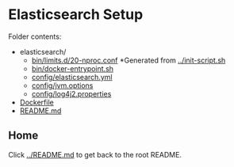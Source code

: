 Elasticsearch Setup
===================

Folder contents:

-	elasticsearch/
	-	[bin/limits.d/20-nproc.conf](bin/limits.d/20-nproc.conf) *Generated from [../init-script.sh](../init-script.sh)
	-	[bin/docker-entrypoint.sh](bin/docker-entrypoint.sh)
	-	[config/elasticsearch.yml](config/elasticsearch.yml)
	-	[config/jvm.options](config/jvm.options)
	-	[config/log4j2.properties](config/log4j2.properties)
-	[Dockerfile](Dockerfile)
-	[README.md](README.md)

Home
----

Click [../README.md](../README.md) to get back to the root README.
